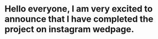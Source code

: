# Hello everyone, I am very excited to announce that I have completed the project on instagram wedpage.
